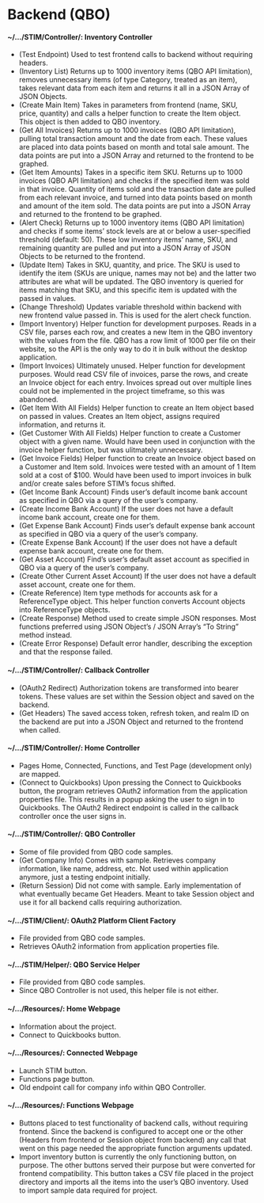 # Backend (QBO)
####	~/…/STIM/Controller/: Inventory Controller
  -	(Test Endpoint) Used to test frontend calls to backend without requiring headers.
  - (Inventory List) Returns up to 1000 inventory items (QBO API limitation), removes unnecessary items (of type Category, treated as an item), takes relevant data from each item and returns it all in a JSON Array of JSON Objects.
  - (Create Main Item) Takes in parameters from frontend (name, SKU, price, quantity) and calls a helper function to create the Item object. This object is then added to QBO inventory.
  - (Get All Invoices) Returns up to 1000 invoices (QBO API limitation), pulling total transaction amount and the date from each. These values are placed into data points based on month and total sale amount. The data points are put into a JSON Array and returned to the frontend to be graphed.
  - (Get Item Amounts) Takes in a specific item SKU. Returns up to 1000 invoices (QBO API limitation) and checks if the specified item was sold in that invoice. Quantity of items sold and the transaction date are pulled from each relevant invoice, and turned into data points based on month and amount of the item sold. The data points are put into a JSON Array and returned to the frontend to be graphed.
  - (Alert Check) Returns up to 1000 inventory items (QBO API limitation) and checks if some items’ stock levels are at or below a user-specified threshold (default: 50). These low inventory items’ name, SKU, and remaining quantity are pulled and put into a JSON Array of JSON Objects to be returned to the frontend.
  - (Update Item) Takes in SKU, quantity, and price. The SKU is used to identify the item (SKUs are unique, names may not be) and the latter two attributes are what will be updated. The QBO inventory is queried for items matching that SKU, and this specific item is updated with the passed in values.
  - (Change Threshold) Updates variable threshold within backend with new frontend value passed in. This is used for the alert check function.
  - (Import Inventory) Helper function for development purposes. Reads in a CSV file, parses each row, and creates a new Item in the QBO inventory with the values from the file. QBO has a row limit of 1000 per file on their website, so the API is the only way to do it in bulk without the desktop application.
  - (Import Invoices) Ultimately unused. Helper function for development purposes. Would read CSV file of invoices, parse the rows, and create an Invoice object for each entry. Invoices spread out over multiple lines could not be implemented in the project timeframe, so this was abandoned.
  - (Get Item With All Fields) Helper function to create an Item object based on passed in values. Creates an Item object, assigns required information, and returns it.
  - (Get Customer With All Fields) Helper function to create a Customer object with a given name. Would have been used in conjunction with the invoice helper function, but was ulitmately unnecessary.
  - (Get Invoice Fields) Helper function to create an Invoice object based on a Customer and Item sold. Invoices were tested with an amount of 1 Item sold at a cost of $100. Would have been used to import invoices in bulk and/or create sales before STIM’s focus shifted.
  - (Get Income Bank Account) Finds user’s default income bank account as specified in QBO via a query of the user’s company.
  - (Create Income Bank Account) If the user does not have a default income bank account, create one for them.
  - (Get Expense Bank Account) Finds user’s default expense bank account as specified in QBO via a query of the user’s company.
  - (Create Expense Bank Account) If the user does not have a default expense bank account, create one for them.
  - (Get Asset Account) Find’s user’s default asset account as specified in QBO via a query of the user’s company.
  - (Create Other Current Asset Account) If the user does not have a default asset account, create one for them.
  - (Create Reference) Item type methods for accounts ask for a ReferenceType object. This helper function converts Account objects into ReferenceType objects.
  - (Create Response) Method used to create simple JSON responses. Most functions preferred using JSON Object’s / JSON Array’s “To String” method instead.
  - (Create Error Response) Default error handler, describing the exception and that the response failed.
####	~/…/STIM/Controller/: Callback Controller
  - (OAuth2 Redirect) Authorization tokens are transformed into bearer tokens. These values are set within the Session object and saved on the backend.
  - (Get Headers) The saved access token, refresh token, and realm ID on the backend are put into a JSON Object and returned to the frontend when called.
####	~/…/STIM/Controller/: Home Controller
  - Pages Home, Connected, Functions, and Test Page (development only) are mapped.
  - (Connect to Quickbooks) Upon pressing the Connect to Quickbooks button, the program retrieves OAuth2 information from the application properties file. This results in a popup asking the user to sign in to Quickbooks. The OAuth2 Redirect endpoint is called in the callback controller once the user signs in.
####	~/…/STIM/Controller/: QBO Controller
  - Some of file provided from QBO code samples.
  - (Get Company Info) Comes with sample. Retrieves company information, like name, address, etc. Not used within application anymore, just a testing endpoint initially.
  - (Return Session) Did not come with sample. Early implementation of what eventually became Get Headers. Meant to take Session object and use it for all backend calls requiring authorization.
####	~/…/STIM/Client/: OAuth2 Platform Client Factory
  - File provided from QBO code samples.
  - Retrieves OAuth2 information from application properties file.
####	~/…/STIM/Helper/: QBO Service Helper
  - File provided from QBO code samples.
  - Since QBO Controller is not used, this helper file is not either.
####	~/…/Resources/: Home Webpage
  - Information about the project.
  - Connect to Quickbooks button.
####	~/…/Resources/: Connected Webpage
  - Launch STIM button.
  - Functions page button.
  - Old endpoint call for company info within QBO Controller.
####	~/…/Resources/: Functions Webpage
  - Buttons placed to test functionality of backend calls, without requiring frontend. Since the backend is configured to accept one or the other (Headers from frontend or Session object from backend) any call that went on this page needed the appropriate function arguments updated.
  - Import inventory button is currently the only functioning button, on purpose. The other buttons served their purpose but were converted for frontend compatibility. This button takes a CSV file placed in the project directory and imports all the items into the user’s QBO inventory. Used to import sample data required for project.
